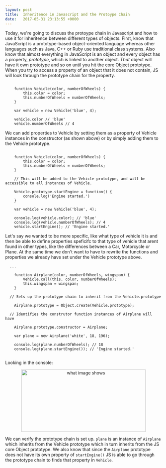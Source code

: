 ```yaml
---
layout: post
title:  Inheritence in Javascript and the Protoype Chain 
date:   2017-05-31 23:13:55 +0000
---
```



Today, we're going to discuss the protoype chain in Javascript and how to use it for inheritence between different types of objects. First, know that JavaScript is a prototype-based object-oriented language whereas other languages such as Java, C++ or Ruby use traditional class systems.  Also know that almost everything in JavaScript is an object and every object has a property, _prototype_, which is linked to another object. *That* object will have it own prototype and so on until you hit the core Object prototype.  When you try to access a property of an object that it does not contain, JS will look through the prototype chain for the property.

```

	function Vehicle(color, numberOfWheels) {
		this.color = color;
		this.numberOfWheels = numberOfWheels;
	}

	var vehicle = new Vehicle('blue', 4);

	vehicle.color // 'blue'
	vehicle.numberOfWheels // 4
```

We can add properties to Vehicle by setting them as a property of Vehicle instances in the constructor (as shown above) or by simply adding them to the Vehicle prototype.

```

	function Vehicle(color, numberOfWheels) {
		this.color = color;
		this.numberOfWheels = numberOfWheels;
	}

	// This will be added to the Vehicle prototype, and will be accessible to all instances of Vehicle.

	Vehicle.prototype.startEngine = function() {
		console.log('Engine started.')
	}

	var vehicle = new Vehicle('blue', 4);

	console.log(vehicle.color); // 'blue'
	console.log(vehicle.numberOfWheels); // 4
	vehicle.startEngine(); // 'Engine started.'
```

Let's say we wanted to be more specific, like what type of vehicle it is and then be able to define properties speficifc to that type of vehicle that arent found in other types, like the differences between a Car, Motorcycle or Plane.  At the same time we don't want to have to rewrite the functions and properties we already have set under the Vehicle prototype above.

```
  ...
	
	function Airplane(color, numberOfWheels, wingspan) {
		Vehicle.call(this, color, numberOfWheels);
		this.wingspan = wingspan;
	}

  // Sets up the prototype chain to inherit from the Vehicle.prototype
	 
	Airplane.prototype = Object.create(Vehicle.prototype);
	
  // Identifies the construtor function instances of Airplane will have 
	
	Airplane.prototype.constructor = Airplane; 

	var plane = new Airplane('white', 18, 196);
	
	console.log(plane.numberOfWheels); // 18
	console.log(plane.startEngine()); // 'Engine started.'
	
```

Looking in the console:

<center><img src="https://i.imgur.com/gHZWWoc.png" alt="what image shows" height="200" width="400"></center>

We can verify the prototype chain is set up.  `plane` is an instance of `Airplane` which inherits from the Vehicle prototype which in turn inherits from the JS core Object prototype.  We also know that since the `Airplane` prototype does not have its own property of `startEngine()` JS is able to go through the prototype chain to finds that property in `Vehicle`.
